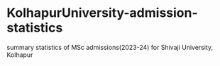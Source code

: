 # KolhapurUniversity-admission-statistics
summary statistics of MSc admissions(2023-24) for Shivaji University, Kolhapur
